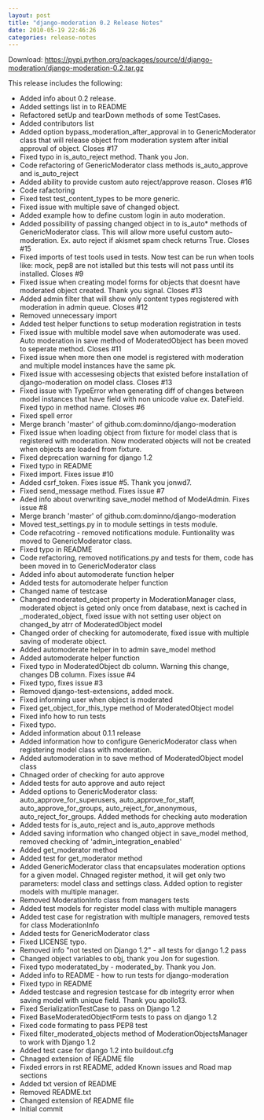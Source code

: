```yaml
---
layout: post
title: "django-moderation 0.2 Release Notes"
date: 2010-05-19 22:46:26
categories: release-notes
---
```


Download: <https://pypi.python.org/packages/source/d/django-moderation/django-moderation-0.2.tar.gz>

This release includes the following:

* Added info about 0.2 release.
* Added settings list in to README
* Refactored setUp and tearDown methods of some TestCases.
* Added contributors list
* Added option bypass_moderation_after_approval in to GenericModerator class that will release object from moderation system after initial approval of object. Closes #17
* Fixed typo in is_auto_reject method. Thank you Jon.
* Code refactoring of GenericModerator class methods is_auto_approve and is_auto_reject
* Added ability to provide custom auto reject/approve reason. Closes #16
* Code rafactoring
* Fixed test test_content_types to be more generic.
* Fixed issue with multiple save of changed object.
* Added example how to define custom login in auto moderation.
* Added possibility of passing changed object in to is_auto* methods of GenericModerator class. This will allow more useful custom auto-moderation. Ex. auto reject if akismet spam check returns True. Closes #15
* Fixed imports of test tools used in tests. Now test can be run when tools like: mock, pep8 are not istalled but this tests will not pass until its installed. Closes #9
* Fixed issue when creating model forms for objects that doesnt have moderated object created. Thank you signal. Closes #13
* Added admin filter that will show only content types registered with moderation in admin queue. Closes #12
* Removed unnecessary import
* Added test helper functions to setup moderation registration in tests
* Fixed issue with multible model save when automoderate was used. Auto moderation in save method of ModeratedObject has been moved to seperate method. Closes #11
* Fixed issue when more then one model is registered with moderation and multiple model instances have the same pk.
* Fixed issue with accessesing objects that existed before installation of django-moderation on model class. Closes #13
* Fixed issue with TypeError when generating diff of changes between model instances that have field with non unicode value ex. DateField. Fixed typo in method name. Closes #6
* Fixed spell error
* Merge branch 'master' of github.com:dominno/django-moderation
* Fixed issue when loading object from fixture for model class that is registered with moderation. Now moderated objects will not be created when objects are loaded from fixture.
* Fixed deprecation warning for django 1.2
* Fixed typo in README
* Fixed import. Fixes issue #10
* Added csrf_token. Fixes issue #5. Thank you jonwd7.
* Fixed send_message method. Fixes issue #7
* Aded info about overwriting save_model method of ModelAdmin. Fixes issue #8
* Merge branch 'master' of github.com:dominno/django-moderation
* Moved test_settings.py in to module settings in tests module.
* Code refacotring - removed notifications module. Funtionality was moved to GenericModerator class.
* Fixed typo in README
* Code refactoring, removed notifications.py and tests for them, code has been moved in to GenericModerator class
* Added info about automoderate function helper
* Added tests for automoderate helper function
* Changed name of testcase
* Changed moderated_object property in ModerationManager class, moderated object is geted only once from database, next is cached in _moderated_object, fixed issue with not setting user object on changed_by atrr of ModeratedObject model
* Changed order of checking for automoderate, fixed issue with multiple saving of moderate object.
* Added automoderate helper in to admin save_model method
* Added automoderate helper function
* Fixed typo in ModeratedObject db column. Warning this change, changes DB column. Fixes issue #4
* Fixed typo, fixes issue #3
* Removed django-test-extensions, added mock.
* Fixed informing user when object is moderated
* Fixed get_object_for_this_type method of ModeratedObject model
* Fixed info how to run tests
* Fixed typo.
* Added information about 0.1.1 release
* Added information how to configure GenericModerator class when registering model class with moderation.
* Added automoderation in to save method of ModeratedObject model class
* Chnaged order of checking for auto approve
* Added tests for auto approve and auto reject
* Added options to GenericModerator class: auto_approve_for_superusers, auto_approve_for_staff, auto_approve_for_groups, auto_reject_for_anonymous, auto_reject_for_groups. Added methods for checking auto moderation
* Added tests for is_auto_reject and is_auto_approve methods
* Added saving information who changed object in save_model method, removed checking of 'admin_integration_enabled'
* Added get_moderator method
* Added test for get_moderator method
* Added GenericModerator class that encapsulates moderation options for a given model. Chnaged register method, it  will get only two parameters: model class and settings class. Added option to register models with multiple manager.
* Removed ModerationInfo class from managers tests
* Added test models for register model class with multiple managers
* Added test case for registration with multiple managers, removed tests for class ModerationInfo
* Added tests for GenericModerator class
* Fixed LICENSE typo.
* Removed info "not tested on Django 1.2" - all tests for django 1.2 pass
* Changed object variables to obj, thank you Jon for sugestion.
* Fixed typo moderatated_by - moderated_by. Thank you Jon.
* Added info to README - how to run tests for django-moderation
* Fixed typo in README
* Added testcase and regresion testcase for db integrity error when saving model with unique field. Thank you apollo13.
* Fixed SerializationTestCase to pass on Django 1.2
* Fixed BaseModeratedObjectForm tests to pass on django 1.2
* Fixed code formating to pass PEP8 test
* Fixed filter_moderated_objects method of ModerationObjectsManager to work with Django 1.2
* Added test case for django 1.2 into buildout.cfg
* Chnaged extension of README file
* Fixded errors in rst README, added Known issues and Road map sections
* Added txt version of README
* Removed README.txt
* Changed extension of README file
* Initial commit
